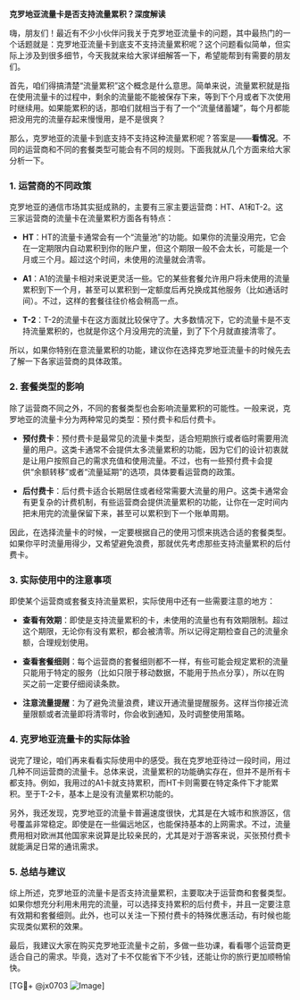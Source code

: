 **克罗地亚流量卡是否支持流量累积？深度解读**

嗨，朋友们！最近有不少小伙伴问我关于克罗地亚流量卡的问题，其中最热门的一个话题就是：克罗地亚流量卡到底支不支持流量累积呢？这个问题看似简单，但实际上涉及到很多细节，今天我就来给大家详细解答一下，希望能帮到有需要的朋友们。

首先，咱们得搞清楚“流量累积”这个概念是什么意思。简单来说，流量累积就是指在使用流量卡的过程中，剩余的流量能不能被保存下来，等到下个月或者下次使用时继续用。如果能累积的话，那咱们就相当于有了一个“流量储蓄罐”，每个月都能把没用完的流量存起来慢慢用，是不是很爽？

那么，克罗地亚的流量卡到底支持不支持这种流量累积呢？答案是——**看情况**。不同的运营商和不同的套餐类型可能会有不同的规则。下面我就从几个方面来给大家分析一下。

### 1. **运营商的不同政策**
克罗地亚的通信市场其实挺成熟的，主要有三家主要运营商：HT、A1和T-2。这三家运营商的流量卡在流量累积方面各有特点：

- **HT**：HT的流量卡通常会有一个“流量池”的功能。如果你的流量没用完，它会在一定期限内自动累积到你的账户里，但这个期限一般不会太长，可能是一个月或三个月。超过这个时间，未使用的流量就会清零。
  
- **A1**：A1的流量卡相对来说更灵活一些。它的某些套餐允许用户将未使用的流量累积到下一个月，甚至可以累积到一定额度后再兑换成其他服务（比如通话时间）。不过，这样的套餐往往价格会稍高一点。

- **T-2**：T-2的流量卡在这方面就比较保守了。大多数情况下，它的流量卡是不支持流量累积的，也就是你这个月没用完的流量，到了下个月就直接清零了。

所以，如果你特别在意流量累积的功能，建议你在选择克罗地亚流量卡的时候先去了解一下各家运营商的具体政策。

### 2. **套餐类型的影响**
除了运营商不同之外，不同的套餐类型也会影响流量累积的可能性。一般来说，克罗地亚的流量卡分为两种常见的类型：预付费卡和后付费卡。

- **预付费卡**：预付费卡是最常见的流量卡类型，适合短期旅行或者临时需要用流量的用户。这类卡通常不会提供太多流量累积的功能，因为它们的设计初衷就是让用户按照自己的需求充值和使用流量。不过，也有一些预付费卡会提供“余额转移”或者“流量延期”的选项，具体要看运营商的政策。

- **后付费卡**：后付费卡适合长期居住或者经常需要大流量的用户。这类卡通常会有更复杂的计费机制，有些运营商会提供流量累积的功能，让你在一定时间内把未用完的流量保留下来，甚至可以累积到下一个账单周期。

因此，在选择流量卡的时候，一定要根据自己的使用习惯来挑选合适的套餐类型。如果你平时流量用得少，又希望避免浪费，那就优先考虑那些支持流量累积的后付费卡。

### 3. **实际使用中的注意事项**
即使某个运营商或套餐支持流量累积，实际使用中还有一些需要注意的地方：

- **查看有效期**：即使是支持流量累积的卡，未使用的流量也有有效期限制。超过这个期限，无论你有没有累积，都会被清零。所以记得定期检查自己的流量余额，合理规划使用。

- **查看套餐细则**：每个运营商的套餐细则都不一样，有些可能会规定累积的流量只能用于特定的服务（比如只限于移动数据，不能用于热点分享），所以在购买之前一定要仔细阅读条款。

- **注意流量提醒**：为了避免流量浪费，建议开通流量提醒服务。这样当你接近流量限额或者流量即将清零时，你会收到通知，及时调整使用策略。

### 4. **克罗地亚流量卡的实际体验**
说完了理论，咱们再来看看实际使用中的感受。我在克罗地亚待过一段时间，用过几种不同运营商的流量卡。总体来说，流量累积的功能确实存在，但并不是所有卡都支持。例如，我用过的A1卡就支持累积，而HT卡则需要在特定条件下才能累积。至于T-2卡，基本上是没有流量累积功能的。

另外，我还发现，克罗地亚的流量卡普遍速度很快，尤其是在大城市和旅游区，信号覆盖非常稳定。即使是在一些偏远地区，也能保持基本的上网需求。不过，流量费用相对欧洲其他国家来说算是比较亲民的，尤其是对于游客来说，买张预付费卡就能满足日常的通讯需求。

### 5. **总结与建议**
综上所述，克罗地亚的流量卡是否支持流量累积，主要取决于运营商和套餐类型。如果你想充分利用未用完的流量，可以选择支持累积的后付费卡，并且一定要注意有效期和套餐细则。此外，也可以关注一下预付费卡的特殊优惠活动，有时候也能实现类似累积的效果。

最后，我建议大家在购买克罗地亚流量卡之前，多做一些功课，看看哪个运营商更适合自己的需求。毕竟，选对了卡不仅能省下不少钱，还能让你的旅行更加顺畅愉快。

[TG💪+ @jx0703 ![Image](https://github.com/user-attachments/assets/dbca1d08-cadb-493c-b0ec-ad6f7a83f270)]